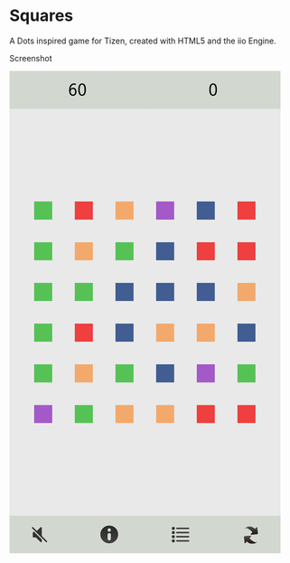 Squares
=======

A Dots inspired game for Tizen, created with HTML5 and the iio Engine.

Screenshot

![Squares! Screenshot](https://raw.githubusercontent.com/Cherum/Squares/master/img/screenshots/squares0.png)